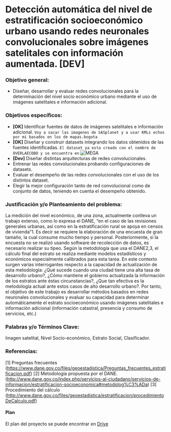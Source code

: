 ﻿# Detección automática del nivel de estratificación socioeconómico urbano usando redes neuronales convolucionales sobre imágenes satelitales con información aumentada. **[DEV]**

### Objetivo general:
* Diseñar, desarrollar y evaluar redes convolucionales para la determinación del nivel socio económico urbano mediante el uso de imágenes satelitales e información adicional.

### Objetivos específicos:

* **[OK]** Identificar fuentes de datos de imágenes satelitales e información adicional. `Voy a sacar las imagenes de SASplanet y a usar KMLs echos por mi basados en los de mapas.bogota`
* **[OK]** Diseñar y construir datasets integrando los datos obtenidos de las fuentes identificadas. `El dataset ya esta creado con el nombre de OVERLAECOBO y se encuentra en` ![MEGA](https://mega.nz/#!NKZz2RqL!hyl7dupDaqpNBNI8npsF6PTBRcc_7sfoDj4fADcXHe8) 
* **[Dev]** Diseñar distintas arquitecturas de redes convolucionales.    
* Entrenar las redes convolucionales probando configuraciones de datasets.
* Evaluar el desempeño de las redes convolucionales con el uso de los distintos dataset.    
* Elegir la mejor configuración tanto de red convolucional como de     conjunto de datos, teniendo en cuenta el desempeño obtenido.

### Justificación y/o Planteamiento del problema:

La medición del nivel económico, de una zona, actualmente conlleva un trabajo extenso, como lo expresa el DANE, “en el caso de las revisiones generales urbanas, así como en la estratificación rural se apoya en censos de vivienda”1. Es decir se requiere la elaboración de una encuesta de gran tamaño, la cual consume mucho tiempo y personal. Posteriormente, si la encuesta no se realizó usando software de recolección de datos, es necesario realizar su tipeo. Según la metodología que usa el DANE2,3, el cálculo final del estrato se realiza mediante modelos estadísticos y económicos especialmente calibrados para esta tarea.
En este contexto surgen varias interrogantes respecto a la capacidad de actualización de esta metodología:  ¿Qué sucede cuando una ciudad tiene una alta tasa de desarrollo urbano?, ¿Cómo mantiene el gobierno actualizada la información de los estratos ante éstas circunstancias?, ¿Que tan efectiva es la metodología actual ante estos casos de alto desarrollo urbano?.
Por tanto, el objetivo de este trabajo es desarrollar métodos basados en redes neuronales convolucionales y evaluar su capacidad para determinar automáticamente el estrato socioeconómico usando imágenes satelitales e información adicional (información catastral, presencia y consumo de servicios, etc.)

### Palabras y/o Términos Clave:
Imagen satelital, Nivel Socio-económico, Estrato Social, Clasificador.

### Referencias:
[1] Preguntas frecuentes
(https://www.dane.gov.co/files/geoestadistica/Preguntas_frecuentes_estratificacion.pdf)
[2] Metodología propuesta por el DANE. (http://www.dane.gov.co/index.php/servicios-al-ciudadano/servicios-de-informacion/estratificacion-socioeconomica#metodolog%C3%ADa)
[3] Procedimiento del cálculo
(http://www.dane.gov.co/files/geoestadistica/estratificacion/procedimientoDeCalculo.pdf)

#### Plan
El plan del proyecto se puede encontrar en [Drive](https://drive.google.com/open?id=1yA5oFJI8OuvTws1Iu5F4vVfdCalXFfKHkt-DQbwAB4o)
